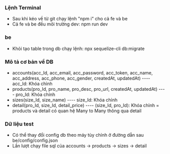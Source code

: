 ### Lệnh Terminal
- Sau khi kéo về từ git chạy lệnh "npm i" cho cả fe và be
- Cả fe và be đều môi trường dev: npm run dev

### be
- Khỏi tạo table trong db chạy lệnh: npx sequelize-cli db:migrate

### Mô tả cơ bản về DB
- accounts(acc_Id, acc_email, acc_password, acc_token, acc_name, acc_address, acc_phone, acc_gender, createdAt, updatedAt) ---- acc_Id: Khóa chỉnh
- products(pro_Id, pro_name, pro_desc, pro_url, createdAt, updatedAt)
---- pro_Id: Khóa chỉnh
- sizes(size_Id, size_name)
---- size_Id: Khóa chỉnh
- detail(pro_Id, size_Id, detail_price)
---- (size_Id, pro_Id): Khóa chỉnh
= products và detail có quan hệ Many to Many thông qua detail

### Dữ liệu test
- Có thể thay đổi config db theo máy tùy chỉnh ở đường dẫn sau be/config/config.json
- Lần lượt chạy file sql của accounts -> products -> sizes -> detail